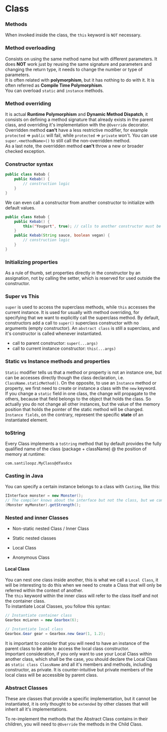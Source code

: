 # Class


### Methods
When invoked inside the class, the `this` keyword is `NOT` necessary.

### Method overloading
Consists on using the same method name but with different parameters. It does **NOT** work just by reusing the same 
signature and parameters and changing the return type, it needs to change the number or type of parameters.  
It is often related with **polymorphism**, but it has nothing to do with it. It is often referred as **Compile Time Polymorphism**.  
You can overload `static` and `instance` methods.

### Method overriding
It is actual **Runtime Polymorphism** and **Dynamic Method Dispatch**, it consists on defining a method signature that 
already exists in the parent class, and overriding it's implementation with the `@Override` decorator.  
Overridden method **can't** have a less restrictive modifier, for example `protected` => `public` will fail, while 
`protected` => `private` won't. You can use `super.<methodName>()` to still call the non-overridden method.  
As a last note, the overridden method **can't** throw a new or broader checked exception.

### Constructor syntax
```java
public class Kebab {
	public Kebab() {
		// construction logic
	}
}
```
We can even call a constructor from another constructor to initialize with default values.
```java
public class Kebab {
	public Kebab() {
		this('Yougurt', true); // calls to another constructor must be the very first line of the constructor
	}
	public Kebab(String sauce, boolean vegan) {
		// construction logic
	}
}
```

### Initializing properties
As a rule of thumb, set properties directly in the constructor by an assignation, not by calling the setter, which is 
reserved for used outside the constructor.

### Super vs This
`super` is used to access the superclass methods, while `this` accesses the current instance. It is used for usually 
with method overriding, for specifying that we want to explicitly call the superclass method. By default, constructors 
add a call to `super()` superclass constructor with no arguments (empty constructor). An `abstract class` is still a 
superclass, and it's constructor is called whenever instantiated.
* call to parent constructor: `super(...args)`
* call to current instance constructor: `this(...args)`

### Static vs Instance methods and properties
`Static` modifier tells us that a method or property is not an instance one, but can be accesses directly though the 
class declaration, i.e. `ClassName.staticMethod()`. On the opposite, to use an `Instance` method or property, we first 
need to create or instance a class with the `new` keyword.  
If you change a `static` field in one class, the change will propagate to the others, because that field belongs to the 
object that holds the class. So actually you do not change all other instances, but the value of the memory position 
that holds the pointer of the static method will be changed.
`Instance fields`, on the contrary, represent the specific **state** of an instantiated element. 

### toString
Every Class implements a `toString` method that by default provides the fully qualified name of the class 
(package + className) @ the position of memory at runtime:
```
com.santiloopz.MyClass@dfasdcx 
```

### Casting in Java
You can specify a certain instance belongs to a class with `Casting`, like this:
```java
IInterface monster = new Monster();
// The compiler knows about the interface but not the class, but we can explicit it!!
(Monster myMonster).getStrength();
```

### Nested and inner Classes
* Non-static nested Class / Inner Class
  
* Static nested classes
* Local Class
* Anonymous Class

#### Local Class
You can nest one class inside another, this is what we call a `Local Class`, it will be interesting to do this when we
need to create a Class that will only be referred within the context of another.  
The `this` keyword within the inner class will refer to the class itself and not the container class.  
To instantiate Local Classes, you follow this syntax:
```java
// Instantiate container class
Gearbox mcLaren = new Gearbox(6);

// Instantiate local class
Gearbox.Gear gear = Gearbox.new Gear(1, 1.2);
```
It is important to consider that you will need to have an instance of the parent class to be able to access the
local class constructor.  
Important consideration, if you only want to use your Local Class within another class, which shall be the case,
you should declare the Local Class as `static class ClassName` and all it's members and methods, including constructor,
as private. It is counter-intuitive but private members of the local class will be accessible by parent class.

### Abstract Classes
These are classes that provide a specific implementation, but it cannot be instantiated, it is only thought to be `extended`
by other classes that will inherit all it's implementations.

To re-implement the methods that the Abstract Class contains in their children, you will need to `@Override` the methods in the Child Class.
